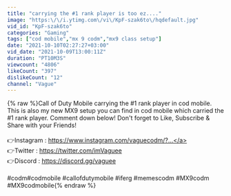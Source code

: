 ```yaml
---
title: "carrying the #1 rank player is too ez...."
image: "https:\/\/i.ytimg.com\/vi\/KpF-szak6to\/hqdefault.jpg"
vid_id: "KpF-szak6to"
categories: "Gaming"
tags: ["cod mobile","mx 9 codm","mx9 class setup"]
date: "2021-10-10T02:27:27+03:00"
vid_date: "2021-10-09T13:00:11Z"
duration: "PT10M3S"
viewcount: "4806"
likeCount: "397"
dislikeCount: "12"
channel: "Vague"
---
```

{% raw %}Call of Duty Mobile carrying the #1 rank player in cod mobile. This is also my new MX9 setup you can find in cod mobile which carried the #1 rank player. Comment down below! Don't forget to Like, Subscribe &amp; Share with your Friends!<br /><br />👉Instagram : <a rel="nofollow" target="blank" href="https://www.instagram.com/vaguecodm/?...">https://www.instagram.com/vaguecodm/?...</a><br />👉Twitter : <a rel="nofollow" target="blank" href="https://twitter.com/imVaguee">https://twitter.com/imVaguee</a><br />👉Discord : <a rel="nofollow" target="blank" href="https://discord.gg/vaguee">https://discord.gg/vaguee</a><br /><br />#codm​​​​​​​​​​​​​​​​​​​​ #codmobile​​​​​​​​​​​​​​​​​​​​ #callofdutymobile​​​​​​​​​​​​​​​​​​​​ #iferg #memescodm #MX9codm #MX9codmobile{% endraw %}
